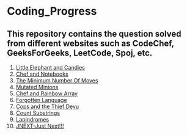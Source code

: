 # Coding_Progress

## This repository contains the question solved from different websites such as CodeChef, GeeksForGeeks, LeetCode, Spoj, etc.

1) [Little Elephant and Candies](lecandy.cpp)
2) [Chef and Notebooks](cnote.cpp)
3) [The Minimum Number Of Moves](salary.cpp)
4) [Mutated Minions](chn15a.cpp)
5) [Chef and Rainbow Array](rainbowa.cpp)
6) [Forgotten Language](frgtnlng.cpp)
7) [Cops and the Thief Devu](cops.cpp)
8) [Count Substrings](csub.cpp)
9) [Lapindromes](lapin.cpp)
10) [JNEXT-Just Next!!!](jnext.cpp)
